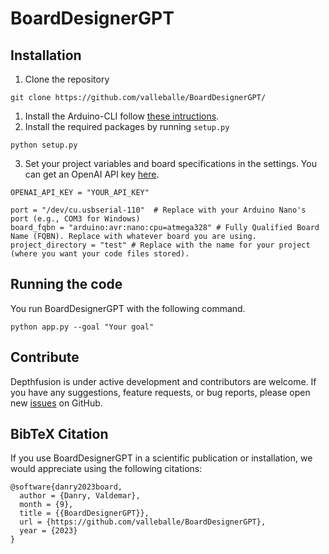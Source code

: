 # BoardDesignerGPT

## Installation
1. Clone the repository
```
git clone https://github.com/valleballe/BoardDesignerGPT/
```
1. Install the Arduino-CLI follow [these intructions](https://arduino.github.io/arduino-cli/0.33/installation/).
2. Install the required packages by running `setup.py`
```
python setup.py
```
3. Set your project variables and board specifications in the settings. You can get an OpenAI API key [here](https://platform.openai.com/account/api-keys).
```
OPENAI_API_KEY = "YOUR_API_KEY"

port = "/dev/cu.usbserial-110"  # Replace with your Arduino Nano's port (e.g., COM3 for Windows)
board_fqbn = "arduino:avr:nano:cpu=atmega328" # Fully Qualified Board Name (FQBN). Replace with whatever board you are using.
project_directory = "test" # Replace with the name for your project (where you want your code files stored).
```

## Running the code
You run BoardDesignerGPT with the following command.
```
python app.py --goal "Your goal"
```

##  Contribute

Depthfusion is under active development and contributors are welcome. If you have any suggestions, feature requests, or bug reports, please open new [issues](https://github.com/valleballe/BoardDesignerGPT/issues) on GitHub. 


## BibTeX Citation

If you use BoardDesignerGPT in a scientific publication or installation, we would appreciate using the following citations:

```
@software{danry2023board,
  author = {Danry, Valdemar},
  month = {9},
  title = {{BoardDesignerGPT}},
  url = {https://github.com/valleballe/BoardDesignerGPT},
  year = {2023}
}
